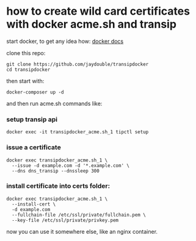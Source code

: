 # how to create wild card certificates with docker acme.sh and transip

start docker, to get any idea how: [docker docs](https://docs.docker.com/install)

clone this repo:
```
git clone https://github.com/jaydouble/transipdocker
cd transipdocker
```

then start with:
``` 
docker-composer up -d
```

and then run acme.sh commands like:
### setup transip api
```
docker exec -it transipdocker_acme.sh_1 tipctl setup
```
### issue a certificate
```
docker exec transipdocker_acme.sh_1 \
  --issue -d example.com -d '*.example.com' \
  --dns dns_transip --dnssleep 300
```
### install certificate into certs folder:
```
docker exec transipdocker_acme.sh_1 \
  --install-cert \
  -d example.com
  --fullchain-file /etc/ssl/private/fullchain.pem \
  --key-file /etc/ssl/private/privkey.pem
```
now you can use it somewhere else, like an nginx container.
